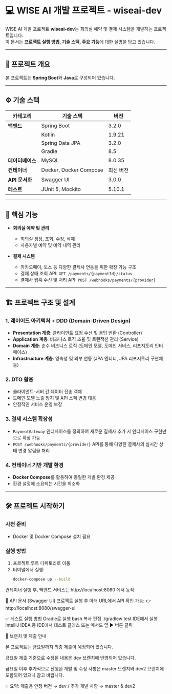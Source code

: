# 💻 WISE AI 개발 프로젝트 - wiseai-dev

WISE AI 개발 프로젝트 **wiseai-dev**는 회의실 예약 및 결제 시스템을 개발하는 프로젝트입니다.  
이 문서는 **프로젝트 실행 방법, 기술 스택, 주요 기능**에 대한 설명을 담고 있습니다.

---

## 📌 프로젝트 개요
본 프로젝트는 **Spring Boot**와 **Java**로 구성되어 있습니다.

---

## ⚙️ 기술 스택

| 카테고리      | 기술 스택            | 버전      |
|---------------|----------------------|-----------|
| **백엔드**    | Spring Boot          | 3.2.0     |
|               | Kotlin               | 1.9.21    |
|               | Spring Data JPA      | 3.2.0     |
|               | Gradle               | 8.5       |
| **데이터베이스** | MySQL              | 8.0.35    |
| **컨테이너**  | Docker, Docker Compose | 최신 버전 |
| **API 문서화** | Swagger UI          | 3.0.0     |
| **테스트**    | JUnit 5, Mockito     | 5.10.1    |

---

## 🚀 핵심 기능

- **회의실 예약 및 관리**
  - 회의실 생성, 조회, 수정, 삭제
  - 사용자별 예약 및 예약 내역 관리

- **결제 시스템**
  - 카카오페이, 토스 등 다양한 결제사 연동을 위한 확장 가능 구조
  - 결제 상태 조회 API: `GET /payments/{paymentId}/status`
  - 결제사 웹훅 수신 및 처리 API: `POST /webhooks/payments/{provider}`

---

## 🏗 프로젝트 구조 및 설계

### 1. 레이어드 아키텍처 + DDD (Domain-Driven Design)

- **Presentation 계층**: 클라이언트 요청 수신 및 응답 반환 (Controller)
- **Application 계층**: 비즈니스 로직 조율 및 트랜잭션 관리 (Service)
- **Domain 계층**: 순수 비즈니스 로직 (도메인 모델, 도메인 서비스, 리포지토리 인터페이스)
- **Infrastructure 계층**: 영속성 및 외부 연동 (JPA 엔티티, JPA 리포지토리 구현체 등)

### 2. DTO 활용
- 클라이언트-서버 간 데이터 전송 객체
- 도메인 모델 노출 방지 및 API 스펙 변경 대응
- 안정적인 서비스 운영 보장

### 3. 결제 시스템 확장성
- `PaymentGateway` 인터페이스를 정의하여 새로운 결제사 추가 시 인터페이스 구현만으로 확장 가능
- `POST /webhooks/payments/{provider}` API를 통해 다양한 결제사의 실시간 상태 변경 알림을 처리

### 4. 컨테이너 기반 개발 환경
- **Docker Compose**를 활용하여 동일한 개발 환경 제공
- 환경 설정에 소요되는 시간을 최소화

---

## 🛠 프로젝트 시작하기

### 사전 준비
- Docker 및 Docker Compose 설치 필요

### 실행 방법
1. 프로젝트 루트 디렉토리로 이동
2. 터미널에서 실행:
   ```bash
   docker-compose up --build
컨테이너 실행 후, 백엔드 서비스는
http://localhost:8080 에서 동작

📖 API 문서 (Swagger UI)
프로젝트 실행 후 아래 URL에서 API 확인 가능:
👉 http://localhost:8080/swagger-ui

✅ 테스트 실행 방법
Gradle로 실행
bash
복사
편집
./gradlew test
IDE에서 실행
IntelliJ IDEA 등 IDE에서 테스트 클래스 또는 메서드 옆 ▶ 버튼 클릭

📝 브랜치 및 제출 안내

본 프로젝트는 금요일까지 최종 제출이 예정되어 있습니다.

금요일 제출 기준으로 수정된 내용은 dev 브랜치에 반영되어 있습니다.

금요일 이후 추가적으로 진행된 개발 및 수정 사항은 master 브랜치와 dev2 브랜치에 포함되어 있으니 참고 바랍니다.

💡 요약: 제출용 안정 버전 → dev / 추가 개발 사항 → master & dev2
